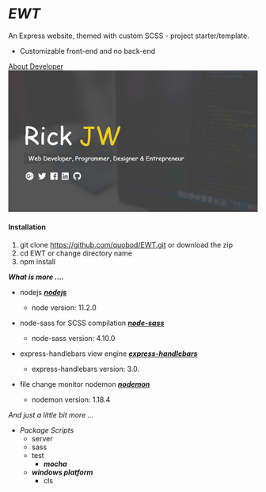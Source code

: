 # _EWT_

An Express website, themed with custom SCSS - project starter/template.
- Customizable front-end and no back-end

[About Developer](https://rickjw.herokuapp.com/)
![My Site](/public/graphics/logo.png)

#### **Installation**

1. git clone https://github.com/quobod/EWT.git or download the zip
2. cd EWT or change directory name
3. npm install

**_What is more ...._**

- nodejs [**_nodejs_**](https://github.com/sass/node-sass)
    - node version: 11.2.0

- node-sass for SCSS compilation [**_node-sass_**](https://github.com/sass/node-sass)
    - node-sass version: 4.10.0
	
- express-handlebars view engine [**_express-handlebars_**](https://github.com/ericf/express-handlebars)
	- express-handlebars version: 3.0.
	
- file change monitor nodemon [**_nodemon_**](https://github.com/remy/nodemon)
	- nodemon version: 1.18.4
	
_And just a little bit more ..._

- _Package Scripts_
	- server
	- sass
	- test
		- **_mocha_**
	- **_windows platform_**
		- cls